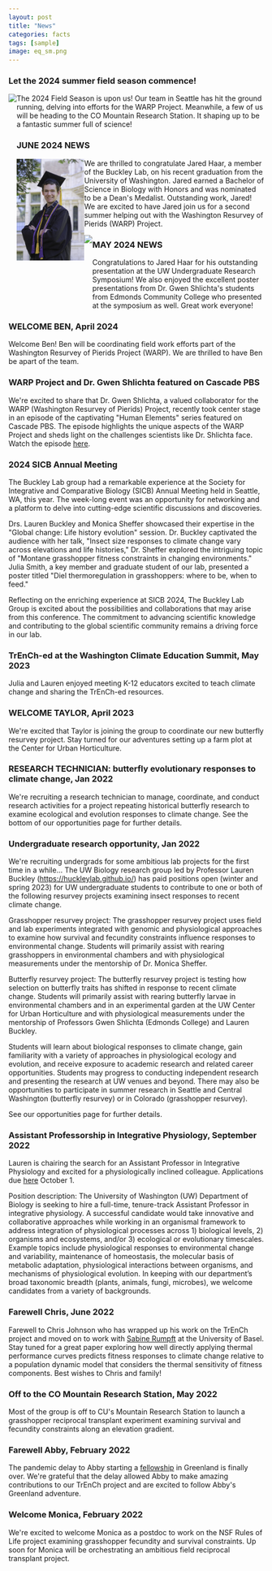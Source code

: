 ```yaml
---
layout: post
title: "News"
categories: facts
tags: [sample]
image: eq_sm.png
---
```


### Let the 2024 summer field season commence!
<img align="left" height="200px" src="/assets/img/2024CUHFieldTransplantCrew.png">

The 2024 Field Season is upon us! Our team in Seattle has hit the ground running, delving into efforts for the WARP Project. Meanwhile, a few of us will be heading to the CO Mountain Research Station. It shaping up to be a fantastic summer full of science!




### JUNE 2024 NEWS

<img align="left" height="200px" src="/assets/img/2024JaredGraduationphoto.jpg">


  We are thrilled to congratulate Jared Haar, a member of the Buckley Lab, on his recent graduation from the University of Washington. Jared earned a Bachelor of Science in Biology with Honors and was nominated to be a Dean's Medalist. Outstanding work, Jared! We are excited to have Jared join us for a second summer helping out with the Washington Resurvey of Pierids (WARP) Project. 

<img align="left" height="150px" src="/assets/img/JaredPoster2024.png">


### MAY 2024 NEWS

  Congratulations to Jared Haar for his outstanding presentation at the UW       Undergraduate Research Symposium! We also enjoyed the excellent poster presentations from Dr. Gwen Shlichta's students from Edmonds Community College who presented at the symposium as well. Great work everyone!



### WELCOME BEN, April 2024

Welcome Ben! Ben will be coordinating field work efforts part of the Washington Resurvey of Pierids Project (WARP). We are thrilled to have Ben be apart of the team.

### WARP Project and Dr. Gwen Shlichta featured on Cascade PBS
We're excited to share that Dr. Gwen Shlichta, a valued collaborator for the WARP (Washington Resurvey of Pierids) Project, recently took center stage in an episode of the captivating "Human Elements" series featured on Cascade PBS. 
The episode highlights the unique aspects of the WARP Project and sheds light on the challenges scientists like Dr. Shlichta face. Watch the episode [here](https://www.kcts9.org/show/human-elements/episode/butterfly-adaptation-vgjzqj).

### 2024 SICB Annual Meeting
The Buckley Lab group had a remarkable experience at the Society for Integrative and Comparative Biology (SICB) Annual Meeting held in Seattle, WA, this year. The week-long event was an opportunity for networking and a platform to delve into cutting-edge scientific discussions and discoveries.

Drs. Lauren Buckley and Monica Sheffer showcased their expertise in the "Global change: Life history evolution" session. Dr. Buckley captivated the audience with her talk, "Insect size responses to climate change vary across elevations and life histories," Dr. Sheffer explored the intriguing topic of "Montane grasshopper fitness constraints in changing environments."
Julia Smith, a key member and graduate student of our lab, presented a poster titled "Diel thermoregulation in grasshoppers: where to be, when to feed."

Reflecting on the enriching experience at SICB 2024, The Buckley Lab Group is excited about the possibilities and collaborations that may arise from this conference. The commitment to advancing scientific knowledge and contributing to the global scientific community remains a driving force in our lab. 
### TrEnCh-ed at the Washington Climate Education Summit, May 2023
Julia and Lauren enjoyed meeting K-12 educators excited to teach climate change and sharing the TrEnCh-ed resources.

### WELCOME TAYLOR, April 2023
We're excited that Taylor is joining the group to coordinate our new butterfly resurvey project. Stay turned for our adventures setting up a farm plot at the Center for Urban Horticulture.

### RESEARCH TECHNICIAN: butterfly evolutionary responses to climate change, Jan 2022
We're recruiting a research technician to manage, coordinate, and conduct research activities for a project repeating historical butterfly research to examine ecological and evolution responses to climate change. See the bottom of our opportunities page for further details.

### Undergraduate research opportunity, Jan 2022
We're recruiting undergrads for some ambitious lab projects for the first time in a while... 
The UW Biology research group led by Professor Lauren Buckley (https://huckleylab.github.io/) has paid positions open (winter and spring 2023) for UW undergraduate students to contribute to one or both of the following resurvey projects examining insect responses to recent climate change.

Grasshopper resurvey project: The grasshopper resurvey project uses field and lab experiments integrated with genomic and physiological approaches to examine how survival and fecundity constraints influence responses to environmental change. Students will primarily assist with rearing grasshoppers in environmental chambers and with physiological measurements under the mentorship of Dr. Monica Sheffer.

Butterfly resurvey project: The butterfly resurvey project is testing how selection on butterfly traits has shifted in response to recent climate change. Students will primarily assist with rearing butterfly larvae in environmental chambers and in an experimental garden at the UW Center for Urban Horticulture and with physiological measurements under the mentorship of Professors Gwen Shlichta (Edmonds College) and Lauren Buckley.

Students will learn about biological responses to climate change, gain familiarity with a variety of approaches in physiological ecology and evolution, and receive exposure to academic research and related career opportunities. Students may progress to conducting independent research and presenting the research at UW venues and beyond. There may also be opportunities to participate in summer research in Seattle and Central Washington (butterfly resurvey) or in Colorado (grasshopper resurvey).

See our opportunities page for further details.

### Assistant Professorship in Integrative Physiology, September 2022
Lauren is chairing the search for an Assistant Professor in Integrative Physiology and excited for a physiologically inclined colleague.  Applications due [here](https://apply.interfolio.com/110616) October 1.

Position description:
The University of Washington (UW) Department of Biology is seeking to hire a full-time, tenure-track Assistant Professor in integrative physiology. A successful candidate would take innovative and collaborative approaches while working in an organismal framework to address integration of physiological processes across 1) biological levels,  2) organisms and ecosystems, and/or 3) ecological or evolutionary timescales. Example topics include physiological responses to environmental change and variability, maintenance of homeostasis, the molecular basis of metabolic adaptation, physiological interactions between organisms, and mechanisms of physiological evolution. In keeping with our department’s broad taxonomic breadth (plants, animals, fungi, microbes), we welcome candidates from a variety of backgrounds.

### Farewell Chris, June 2022
Farewell to Chris Johnson who has wrapped up his work on the TrEnCh project and moved on to work with [Sabine Rumpft](https://duw.unibas.ch/en/eco/) at the University of Basel. Stay tuned for a great paper exploring how well directly applying thermal performance curves predicts fitness responses to climate change relative to a population dynamic model that considers the thermal sensitivity of fitness components. Best wishes to Chris and family!

### Off to the CO Mountain Research Station, May 2022
Most of the group is off to CU's Mountain Research Station to launch a grasshopper reciprocal transplant experiment examining survival and fecundity constraints along an elevation gradient.

### Farewell Abby, February 2022
The pandemic delay to Abby starting a [fellowship](https://www.avmey.com/#wallenberg) in Greenland is finally over. We're grateful that the delay allowed Abby to make amazing contributions to our TrEnCh project and are excited to follow Abby's Greenland adventure.

### Welcome Monica, February 2022
We're excited to welcome Monica as a postdoc to work on the NSF Rules of Life project examining grasshopper fecundity and survival constraints. Up soon for Monica will be orchestrating an ambitious field reciprocal transplant project.



